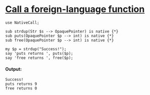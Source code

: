 [1]: http://rosettacode.org/wiki/Call_a_foreign-language_function

# [Call a foreign-language function][1]

```perl6
use NativeCall;
 
sub strdup(Str $s --> OpaquePointer) is native {*}
sub puts(OpaquePointer $p --> int) is native {*}
sub free(OpaquePointer $p --> int) is native {*}
 
my $p = strdup("Success!");
say 'puts returns ', puts($p);
say 'free returns ', free($p);
```

#### Output:
```
Success!
puts returns 9
free returns 0
```